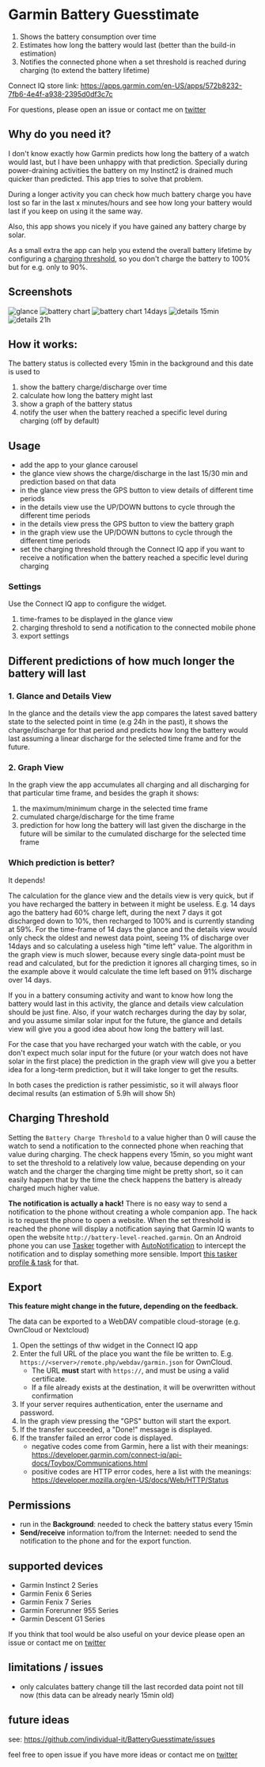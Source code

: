 # Garmin Battery Guesstimate

1. Shows the battery consumption over time
2. Estimates how long the battery would last (better than the build-in estimation)
3. Notifies the connected phone when a set threshold is reached during charging (to extend the battery lifetime)

Connect IQ store link: https://apps.garmin.com/en-US/apps/572b8232-7fb6-4e4f-a938-2395d0df3c7c

For questions, please open an issue or contact me on [twitter](https://twitter.com/INDIVIDUALIT)

## Why do you need it?

I don't know exactly how Garmin predicts how long the battery of a watch would last, but I have been unhappy with that prediction. Specially during power-draining activities the battery on my Instinct2 is drained much quicker than predicted. This app tries to solve that problem.

During a longer activity you can check how much battery charge you have lost so far in the last x minutes/hours and see how long your battery would last if you keep on using it the same way.

Also, this app shows you nicely if you have gained any battery charge by solar.

As a small extra the app can help you extend the overall battery lifetime by configuring a [charging threshold](#charging-threshold), so you don't charge the battery to 100% but for e.g. only to 90%.

## Screenshots

![glance](screenshots/glance.png)
![battery chart](screenshots/battery-chart.png)
![battery chart 14days](screenshots/battery-chart-14d.png)
![details 15min](screenshots/details-15min.png)
![details 21h](screenshots/details-21h.png)

## How it works:

The battery status is collected every 15min in the background and this date is used to
1. show the battery charge/discharge over time
2. calculate how long the battery might last
3. show a graph of the battery status
4. notify the user when the battery reached a specific level during charging (off by default)

## Usage

- add the app to your glance carousel
- the glance view shows the charge/discharge in the last 15/30 min and prediction based on that data
- in the glance view press the GPS button to view details of different time periods
- in the details view use the UP/DOWN buttons to cycle through the different time periods
- in the details view press the GPS button to view the battery graph
- in the graph view use the UP/DOWN buttons to cycle through the different time periods
- set the charging threshold through the Connect IQ app if you want to receive a notification when the battery reached a specific level during charging

### Settings

Use the Connect IQ app to configure the widget.
1. time-frames to be displayed in the glance view
2. charging threshold to send a notification to the connected mobile phone
3. export settings

## Different predictions of how much longer the battery will last

### 1. Glance and Details View

In the glance and the details view the app compares the latest saved battery state to the selected point in time (e.g 24h in the past), it shows the charge/discharge for that period and predicts how long the battery would last assuming a linear discharge for the selected time frame and for the future.

### 2. Graph View

In the graph view the app accumulates all charging and all discharging for that particular time frame, and besides the graph it shows:
1. the maximum/minimum charge in the selected time frame
2. cumulated charge/discharge for the time frame
3. prediction for how long the battery will last given the discharge in the future will be similar to the cumulated discharge for the selected time frame

### Which prediction is better?

It depends!

The calculation for the glance view and the details view is very quick, but if you have recharged the battery in between it might be useless. E.g. 14 days ago the battery had 60% charge left, during the next 7 days it got discharged down to 10%, then recharged to 100% and is currently standing at 59%. For the time-frame of 14 days the glance and the details view would only check the oldest and newest data point, seeing 1% of discharge over 14days and so calculating a useless high "time left" value.
The algorithm in the graph view is much slower, because every single data-point must be read and calculated, but for the prediction it ignores all charging times, so in the example above it would calculate the time left based on 91% discharge over 14 days.

If you in a battery consuming activity and want to know how long the battery would last in this activity, the glance and details view calculation should be just fine. Also, if your watch recharges during the day by solar, and you assume similar solar input for the future, the glance and details view will give you a good idea about how long the battery will last.

For the case that you have recharged your watch with the cable, or you don't expect much solar input for the future (or your watch does not have solar in the first place) the prediction in the graph view will give you a better idea for a long-term prediction, but it will take longer to get the results.

In both cases the prediction is rather pessimistic, so it will always floor decimal results (an estimation of 5.9h will show 5h)

## Charging Threshold

Setting the `Battery Charge Threshold` to a value higher than 0 will cause the watch to send a notification to the connected phone when reaching that value during charging.
The check happens every 15min, so you might want to set the threshold to a relatively low value, because depending on your watch and the charger the charging time might be pretty short, so it can easily happen that by the time the check happens the battery is already charged much higher value.

**The notification is actually a hack!** There is no easy way to send a notification to the phone without creating a whole companion app. The hack is to request the phone to open a website. When the set threshold is reached the phone will display a notification saying that Garmin IQ wants to open the website `http://battery-level-reached.garmin`.
On an Android phone you can use [Tasker](https://play.google.com/store/apps/details?id=net.dinglisch.android.taskerm&hl=en) together with [AutoNotification](https://play.google.com/store/apps/details?id=com.joaomgcd.autonotification&hl=en) to intercept the notification and to display something more sensible. Import [this tasker profile & task](https://github.com/individual-it/BatteryGuesstimate/blob/master/Garmin_BatteryGuestimate.prf.xml) for that.

## Export

**This feature might change in the future, depending on the feedback.**

The data can be exported to a WebDAV compatible cloud-storage (e.g. OwnCloud or Nextcloud)
1. Open the settings of thw widget in the Connect IQ app
2. Enter the full URL of the place you want the file be written to. E.g. `https://<server>/remote.php/webdav/garmin.json`
for OwnCloud.
   - The URL **must** start with `https://`, and must be using a valid certificate.
   - If a file already exists at the destination, it will be overwritten without confirmation
3. If your server requires authentication, enter the username and password.
4. In the graph view pressing the "GPS" button will start the export.
5. If the transfer succeeded, a "Done!" message is displayed.
6. If the transfer failed an error code is displayed.
   - negative codes come from Garmin, here a list with their meanings: https://developer.garmin.com/connect-iq/api-docs/Toybox/Communications.html
   - positive codes are HTTP error codes, here a list with the meanings: https://developer.mozilla.org/en-US/docs/Web/HTTP/Status

## Permissions
- run in the **Background**: needed to check the battery status every 15min
- **Send/receive** information to/from the Internet: needed to send the notification to the phone and for the export function.

## supported devices
- Garmin Instinct 2 Series
- Garmin Fenix 6 Series
- Garmin Fenix 7 Series
- Garmin Forerunner 955 Series
- Garmin Descent G1 Series

If you think that tool would be also useful on your device please open an issue or contact me on [twitter](https://twitter.com/INDIVIDUALIT)

## limitations / issues
- only calculates battery change till the last recorded data point not till now (this data can be already nearly 15min old)

## future ideas
see: https://github.com/individual-it/BatteryGuesstimate/issues

feel free to open issue if you have more ideas or contact me on [twitter](https://twitter.com/INDIVIDUALIT)
